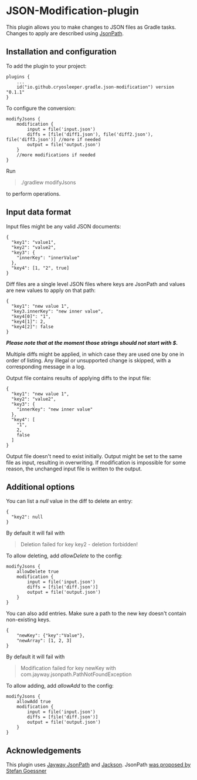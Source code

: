 # JSON-Modification-plugin

This plugin allows you to make changes to JSON files as Gradle tasks. Changes to apply are described using [JsonPath](https://jsonpath.com/).

## Installation and configuration

To add the plugin to your project:
```
plugins {
    ...
    id("io.github.cryosleeper.gradle.json-modification") version "0.1.1"
}
```

To configure the conversion:
```
modifyJsons {
    modification {
        input = file('input.json')
        diffs = [file('diff1.json'), file('diff2.json'), file('diff3.json')] //more if needed
        output = file('output.json')
    }
    //more modifications if needed
}
```
Run
> ./gradlew modifyJsons

to perform operations.

## Input data format

Input files might be any valid JSON documents:
```
{
  "key1": "value1",
  "key2": "value2",
  "key3": {
    "innerKey": "innerValue"
  },
  "key4": [1, "2", true]
}
```

Diff files are a single level JSON files where keys are JsonPath and values are new values to apply on that path:
```
{
  "key1": "new value 1",
  "key3.innerKey": "new inner value",
  "key4[0]": "1",
  "key4[1]": 2,
  "key4[2]": false
}
```
***Please note that at the moment those strings should not start with $.***

Multiple diffs might be applied, in which case they are used one by one in order of listing. Any illegal or unsupported change is skipped, with a corresponding message in a log.

Output file contains results of applying diffs to the input file:
```
{
  "key1": "new value 1",
  "key2": "value2",
  "key3": {
    "innerKey": "new inner value"
  },
  "key4": [
    "1",
    2,
    false
  ]
}
```
Output file doesn't need to exist initially. Output might be set to the same file as input, resulting in overwriting. If modification is impossible for some reason, the unchanged input file is written to the output.

## Additional options
You can list a _null_ value in the diff to delete an entry:
```
{
  "key2": null
}
```
By default it will fail with
> Deletion failed for key key2 - deletion forbidden!

To allow deleting, add _allowDelete_ to the config:
```
modifyJsons {
    allowDelete true
    modification {
        input = file('input.json')
        diffs = [file('diff.json')]
        output = file('output.json')
    }
}
```

You can also add entries. Make sure a path to the new key doesn't contain non-existing keys.
```
{
    "newKey": {"key":"Value"},
    "newArray": [1, 2, 3]
}
```

By default it will fail with
> Modification failed for key newKey with com.jayway.jsonpath.PathNotFoundException

To allow adding, add _allowAdd_ to the config:
```
modifyJsons {
    allowAdd true
    modification {
        input = file('input.json')
        diffs = [file('diff.json')]
        output = file('output.json')
    }
}
```


## Acknowledgements

This plugin uses [Jayway JsonPath](https://github.com/json-path/JsonPath) and [Jackson](https://github.com/FasterXML/jackson). JsonPath [was proposed by Stefan Goessner](https://goessner.net/articles/JsonPath/)
